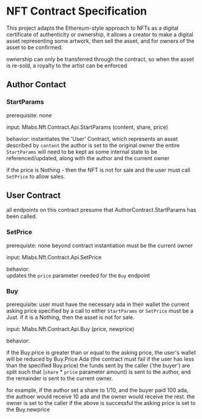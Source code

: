 # NFT Contract Specification

This project adapts the Ethereum-style approach to NFTs as a digital certificate of authenticity or ownership, it allows a creator to make a digital asset representing some artwork, then sell the asset, and for owners of the asset to be confirmed.

ownership can only be transferred through the contract, so when the asset is re-sold, a royalty to the artist can be enforced

## Author Contact

### StartParams

prerequisite: none

input:
Mlabs.Nft.Contract.Api.StartParams
(content, share, price)

behavior:
instantiates the 'User' Contract, which represents an asset described by `content`
the author is set to the original owner 
the entire `StartParams` will need to be kept as some internal state to be referenced/updated, along with the author and the current owner

if the price is Nothing - then the NFT is not for sale and the user must call `SetPrice` to allow sales.

## User Contract

all endpoints on this contract presume that AuthorContract.StartParams has been called. 

### SetPrice

prerequiste: none beyond contract instantiation
must be the current owner

input:
Mlabs.Nft.Contract.Api.SetPrice

behavior:  
updates the `price` parameter needed for the `Buy` endpoint

### Buy

prerequisite: user must have the necessary ada in their wallet
the current asking price specified by a call to either `StartParams` or `SetPrice` must be a Just.   if it is a Nothing, then the asset is not for sale.

input:
Mlabs.Nft.Contract.Api.Buy
(price, newprice)

behavior:

if the Buy.price is greater than or equal to the asking price, the user's wallet will be reduced by Buy.Price Ada (the contract must fail if the user has less than the specified Buy.price)
the funds sent by the caller ('the buyer') are split such that (`share` * `price` parameter amount) is sent to the author, and the remainder is sent to the current owner.

for example, if the author set a share to 1/10, and the buyer paid 100 ada,  the authoer would receive 10 ada and the owner would receive the rest.
the owner is set to the caller if the above is successful
the asking price is set to the Buy.newprice

